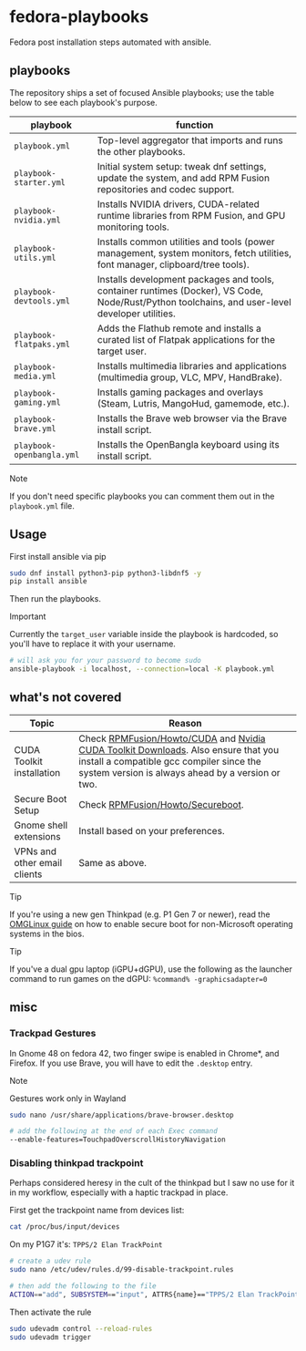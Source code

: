 # fedora-playbooks

Fedora post installation steps automated with ansible.

## playbooks

The repository ships a set of focused Ansible playbooks; use the table below to see each playbook's purpose.

| playbook | function |
|---|---|
| `playbook.yml` | Top-level aggregator that imports and runs the other playbooks. |
| `playbook-starter.yml` | Initial system setup: tweak dnf settings, update the system, and add RPM Fusion repositories and codec support. |
| `playbook-nvidia.yml` | Installs NVIDIA drivers, CUDA-related runtime libraries from RPM Fusion, and GPU monitoring tools. |
| `playbook-utils.yml` | Installs common utilities and tools (power management, system monitors, fetch utilities, font manager, clipboard/tree tools). |
| `playbook-devtools.yml` | Installs development packages and tools, container runtimes (Docker), VS Code, Node/Rust/Python toolchains, and user-level developer utilities. |
| `playbook-flatpaks.yml` | Adds the Flathub remote and installs a curated list of Flatpak applications for the target user. |
| `playbook-media.yml` | Installs multimedia libraries and applications (multimedia group, VLC, MPV, HandBrake). |
| `playbook-gaming.yml` | Installs gaming packages and overlays (Steam, Lutris, MangoHud, gamemode, etc.). |
| `playbook-brave.yml` | Installs the Brave web browser via the Brave install script. |
| `playbook-openbangla.yml` | Installs the OpenBangla keyboard using its install script. |

> [!NOTE]
> If you don't need specific playbooks you can comment them out in the `playbook.yml` file.

## Usage

First install ansible via pip

```bash
sudo dnf install python3-pip python3-libdnf5 -y
pip install ansible
````

Then run the playbooks.

> [!IMPORTANT]
> Currently the `target_user` variable inside the playbook is hardcoded, 
> so you'll have to replace it with your username.

```bash
# will ask you for your password to become sudo
ansible-playbook -i localhost, --connection=local -K playbook.yml
```

## what's not covered

| Topic | Reason |
|---|---|
| CUDA Toolkit installation | Check [RPMFusion/Howto/CUDA](https://rpmfusion.org/Howto/CUDA) and [Nvidia CUDA Toolkit Downloads](https://developer.nvidia.com/cuda-downloads). Also ensure that you install a compatible gcc compiler since the system version is always ahead by a version or two. |
| Secure Boot Setup | Check [RPMFusion/Howto/Secureboot](https://rpmfusion.org/Howto/Secure%20Boot). |
| Gnome shell extensions | Install based on your preferences. |
| VPNs and other email clients | Same as above. |

> [!TIP]
> If you're using a new gen Thinkpad (e.g. P1 Gen 7 or newer), read the [OMGLinux guide](https://www.omglinux.com/boot-linux-modern-lenovo-thinkpads-bios-setting/) on how to enable secure boot for non-Microsoft operating systems in the bios.


> [!TIP]
> If you've a dual gpu laptop (iGPU+dGPU), use the following as the launcher command to run games on the dGPU: `%command% -graphicsadapter=0`




## misc

### Trackpad Gestures

In Gnome 48 on fedora 42, two finger swipe is enabled in Chrome*, and Firefox. If you use Brave, you will have to edit the `.desktop` entry. 

> [!NOTE]
> Gestures work only in Wayland

```bash
sudo nano /usr/share/applications/brave-browser.desktop

# add the following at the end of each Exec command
--enable-features=TouchpadOverscrollHistoryNavigation 
```


### Disabling thinkpad trackpoint

Perhaps considered heresy in the cult of the thinkpad but I saw no use for it in my workflow, especially with a haptic trackpad in place. 

First get the trackpoint name from devices list:

```bash
cat /proc/bus/input/devices
```

On my P1G7 it's: `TPPS/2 Elan TrackPoint`


```bash
# create a udev rule
sudo nano /etc/udev/rules.d/99-disable-trackpoint.rules

# then add the following to the file
ACTION=="add", SUBSYSTEM=="input", ATTRS{name}=="TPPS/2 Elan TrackPoint", RUN+="/bin/sh -c 'echo 1 > /sys$devpath/inhibited'"

```

Then activate the rule

```bash
sudo udevadm control --reload-rules
sudo udevadm trigger
```
